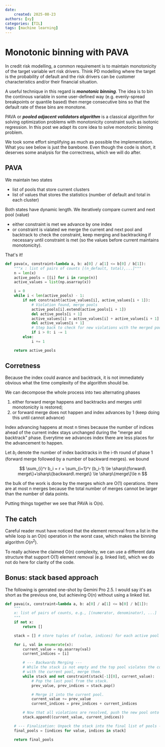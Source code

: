 ```yaml
---
date: 
    created: 2025-08-23
authors: [xy]
categories: [TIL]
tags: [machine learning]
---
```


# Monotonic binning with PAVA

In credit risk modelling, a common requirement is to maintain monotonicity of the target variable wrt risk drivers. Think PD modelling where the target is the probability of default and the risk drivers can be customer characteristics and/or their financial situation. 

A useful technique in this regard is ***monotonic binning***. The idea is to bin the continous variable in some user-defined way (e.g. evenly-spread breakpoints or quantile based) then merge consecutive bins so that the default rate of these bins are monotone. 

PAVA or ***pooled adjacent validators algorithm*** is a classical algorithm for solving optimization problems with monotonicity constraint such as isotonic regression. In this post we adapt its core idea to solve monotonic binning problem.  

We took some effort simplifying as much as possible the implementation. What you see below is just the barebone.
Even though the code is short, it deserves some analysis for the correctness, which we will do after. 

## PAVA

We maintain two states

- list of pools that store current clusters
- list of values that stores the statistics (number of default and total in each cluster)

Both states have dynamic length. We iteratively compare current and next pool (value)

- either constraint is met we advance by one index
- or constraint is vialated we merge the current and next pool and backtrack to check the constraint, keep merging and backtracking if necessary until constraint is met (so the values before current maintains monotonicity).

That's it!

```py
def pava(x, constraint=lambda a, b: a[0] / a[1] <= b[0] / b[1]):
    """x : list of pairs of counts [(n_default, total),...]"""
    n = len(x)
    active_pools = [[i] for i in range(n)]
    active_values = list(np.asarray(x))

    i = 0
    while i < len(active_pools) - 1:
        if not constraint(active_values[i], active_values[i + 1]):
            # Violation found, merge pools
            active_pools[i].extend(active_pools[i + 1])
            del active_pools[i + 1]
            active_values[i] = active_values[i] + active_values[i + 1]
            del active_values[i + 1]
            # Step back to check for new violations with the merged pool
            if i > 0: i -= 1
        else:
            i += 1

    return active_pools
```

## Corretness

Because the index could avance and backtrack, it is not immediately obvious what the time complexity of the algorithm should be.

We can decompose the whole process into two alternating phases

1. either forward merge happens and backtracks and merges until monotonicity is restored;
1. or forward merge does not happen and index advances by 1 (keep doing this until cannot advance)

Index advancing happens at most n times because the number of indices ahead of the current index stays unchanged during the "merge and backtrack" phase. Everytime we advances index there are less places for the advancement to happen.

Let $b_i$ denote the number of index backtracks in the i-th round of phase 1 (forward merge followed by a number of backward merges). we bound 

$$
\sum_{i}^r b_i  =  r + \sum_{i=1}^r (b_i-1) \le \sharp\{forward\ merge\}+\sharp\{backward\ merge\} \le \sharp\{merge\}\le n
$$


the bulk of the work is done by the merges which are O(1) operations. there are at most n merges because the total number of merges cannot be larger than the number of data points.

Putting things together we see that PAVA is O(n). 

## The catch

Careful reader must have noticed that the element removal from a list in the while loop is an O(n) operation in the worst case, which makes the binning algorithm $O(n^2)$. 

To really achieve the claimed O(n) complexity, we can  use a different data structure that support O(1) element removal (e.g. linked list), which we do not do here for clarity of the code. 

## Bonus: stack based approach

The following is genrated one-shot by Gemini Pro 2.5. I would say it's as short as the previous one, but achieving O(n) without using a linked list. 

```py
def pavai(x, constraint=lambda a, b: a[0] / a[1] <= b[0] / b[1]):
    """
    x: list of pairs of counts, e.g., [(numerator, denominator), ...]
    """
    if not x:
        return []

    stack = [] # store tuples of (value, indices) for each active pool

    for i, val in enumerate(x):
        current_value = np.asarray(val)
        current_indices = [i]

        # --- Backwards Merging ---
        # While the stack is not empty and the top pool violates the constraint
        # with the current pool, merge them.
        while stack and not constraint(stack[-1][0], current_value):
            # Pop the last pool from the stack.
            prev_value, prev_indices = stack.pop()

            # Merge it into the current pool.
            current_value += prev_value
            current_indices = prev_indices + current_indices

        # Now that all violations are resolved, push the new pool onto the stack.
        stack.append((current_value, current_indices))

    # --- Finalization: Unpack the stack into the final list of pools ---
    final_pools = [indices for value, indices in stack]

    return final_pools
```